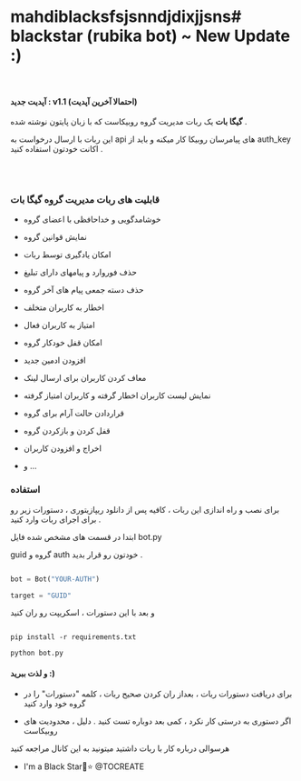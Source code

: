 # mahdiblacksfsjsnndjdixjjsns# blackstar (rubika bot) ~ New Update :)

<br>

#### آپدیت جدید : v1.1 (احتمالا آخرین آپدیت)

 <b>گیگا بات</b> یک ربات مدیریت گروه روبیکاست که با زبان پایتون نوشته شده .

این ربات با ارسال درخواست به api های پیامرسان روبیکا کار میکنه و باید از auth_key اکانت خودتون استفاده کنید .

<br><br>

### قابلیت های ربات مدیریت گروه گیگا بات

- خوشامدگویی و خداحافظی با اعضای گروه

- نمایش قوانین گروه

- امکان یادگیری توسط ربات

- حذف فوروارد و پیامهای دارای تبلیغ

- حذف دسته جمعی پیام های آخر گروه

- اخطار به کاربران متخلف

- امتیاز به کاربران فعال

- امکان قفل خودکار گروه

- افزودن ادمین جدید

- معاف کردن کاربران برای ارسال لینک

- نمایش لیست کاربران اخطار گرفته و کاربران امتیاز گرفته

- قراردادن حالت آرام برای گروه

- قفل کردن و بازکردن گروه

- اخراج و افزودن کاربران

- و ...

### استفاده

برای نصب و راه اندازی این ربات ، کافیه پس از دانلود ریپازیتوری ، دستورات زیر رو برای اجرای ربات وارد کنید .

ابتدا در قسمت های مشخص شده فایل bot.py <br>

guid گروه و auth خودتون رو قرار بدید .

```python

bot = Bot("YOUR-AUTH")

target = "GUID"

```

و بعد با این دستورات ، اسکریپت رو ران کنید

```python3

pip install -r requirements.txt

python bot.py

```

#### و لذت ببرید :)

- برای دریافت دستورات ربات ، بعداز ران کردن صحیح ربات ، کلمه "دستورات" را در گروه خود وارد کنید

- اگر دستوری به درستی کار نکرد ، کمی بعد دوباره تست کنید . دلیل ، محدودیت های روبیکاست

هرسوالی درباره کار با ربات داشتید میتونید به این کانال مراجعه کنید

- I'm a Black Star🖤⭐ @TOCREATE
